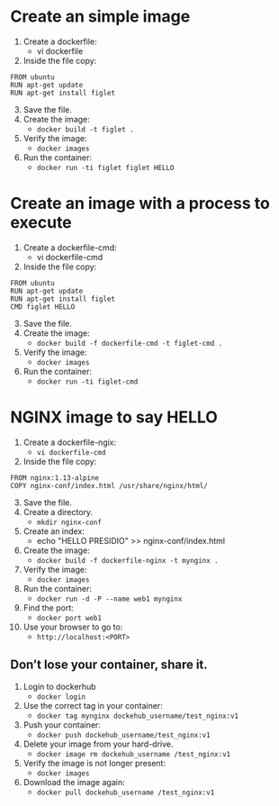# Create an simple image
1. Create a dockerfile:
    - vi dockerfile
2. Inside the file copy:
```
FROM ubuntu
RUN apt-get update
RUN apt-get install figlet
```
3. Save the file.
4. Create the image:
    - `docker build -t figlet .`
5. Verify the image:
    - `docker images`
6. Run the container:
    - `docker run -ti figlet figlet HELLO`

# Create an image with a process to execute
1. Create a dockerfile-cmd:
    - vi dockerfile-cmd
2. Inside the file copy:
```
FROM ubuntu
RUN apt-get update
RUN apt-get install figlet
CMD figlet HELLO
```
3. Save the file.
4. Create the image:
    - `docker build -f dockerfile-cmd -t figlet-cmd .`
5. Verify the image:
    - `docker images`
6. Run the container:
    - `docker run -ti figlet-cmd`

# NGINX image to say HELLO
1. Create a dockerfile-ngix:
    - `vi dockerfile-cmd`
2. Inside the file copy:
```
FROM nginx:1.13-alpine
COPY nginx-conf/index.html /usr/share/nginx/html/
```
3. Save the file.
4. Create a directory.
    - `mkdir nginx-conf`
4. Create an index:
    - echo "HELLO PRESIDIO" >> nginx-conf/index.html
5. Create the image:
    - `docker build -f dockerfile-nginx -t mynginx .`
5. Verify the image:
    - `docker images`
6. Run the container:
    - `docker run -d -P --name web1 mynginx`
7. Find the port:
    - `docker port web1`
8. Use your browser to go to:
    - `http://localhost:<PORT>`

## Don’t lose your container, share it.
1. Login to dockerhub
    - `docker login`
2. Use the correct tag in your container:
    - `docker tag mynginx dockehub_username/test_nginx:v1`
3. Push your container:
    - `docker push dockehub_username/test_nginx:v1`
4. Delete your image from your hard-drive.
    - `docker image rm dockehub_username /test_nginx:v1`
5. Verify the image is not longer present:
    - `docker images`
6. Download the image again:
    - `docker pull dockehub_username /test_nginx:v1`
